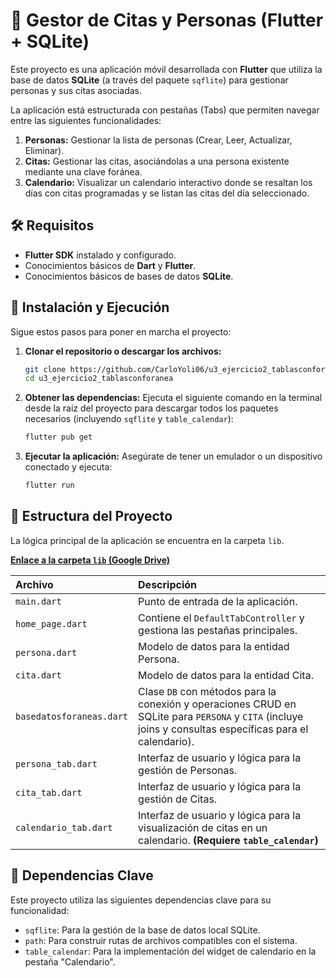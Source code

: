 # 📅 Gestor de Citas y Personas (Flutter + SQLite)

Este proyecto es una aplicación móvil desarrollada con **Flutter** que utiliza la base de datos **SQLite** (a través del paquete `sqflite`) para gestionar personas y sus citas asociadas.

La aplicación está estructurada con pestañas (Tabs) que permiten navegar entre las siguientes funcionalidades:

1.  **Personas:** Gestionar la lista de personas (Crear, Leer, Actualizar, Eliminar).
2.  **Citas:** Gestionar las citas, asociándolas a una persona existente mediante una clave foránea.
3.  **Calendario:** Visualizar un calendario interactivo donde se resaltan los días con citas programadas y se listan las citas del día seleccionado.

## 🛠️ Requisitos

* **Flutter SDK** instalado y configurado.
* Conocimientos básicos de **Dart** y **Flutter**.
* Conocimientos básicos de bases de datos **SQLite**.

## 🚀 Instalación y Ejecución

Sigue estos pasos para poner en marcha el proyecto:

1.  **Clonar el repositorio o descargar los archivos:**
    ```bash
    git clone https://github.com/CarloYoli06/u3_ejercicio2_tablasconforanea
    cd u3_ejercicio2_tablasconforanea
    ```

2.  **Obtener las dependencias:**
    Ejecuta el siguiente comando en la terminal desde la raíz del proyecto para descargar todos los paquetes necesarios (incluyendo `sqflite` y `table_calendar`):
    ```bash
    flutter pub get
    ```

3.  **Ejecutar la aplicación:**
    Asegúrate de tener un emulador o un dispositivo conectado y ejecuta:
    ```bash
    flutter run
    ```

## 📂 Estructura del Proyecto

La lógica principal de la aplicación se encuentra en la carpeta `lib`.

[**Enlace a la carpeta `lib` (Google Drive)**](https://drive.google.com/drive/folders/1kgqzTBOG2GwehiNNYrB2JLn1eDByi78C?usp=drive_link)

| Archivo | Descripción |
| :--- | :--- |
| `main.dart` | Punto de entrada de la aplicación. |
| `home_page.dart` | Contiene el `DefaultTabController` y gestiona las pestañas principales. |
| `persona.dart` | Modelo de datos para la entidad Persona. |
| `cita.dart` | Modelo de datos para la entidad Cita. |
| `basedatosforaneas.dart` | Clase `DB` con métodos para la conexión y operaciones CRUD en SQLite para `PERSONA` y `CITA` (incluye joins y consultas específicas para el calendario). |
| `persona_tab.dart` | Interfaz de usuario y lógica para la gestión de Personas. |
| `cita_tab.dart` | Interfaz de usuario y lógica para la gestión de Citas. |
| `calendario_tab.dart` | Interfaz de usuario y lógica para la visualización de citas en un calendario. **(Requiere `table_calendar`)** |

## 🔗 Dependencias Clave

Este proyecto utiliza las siguientes dependencias clave para su funcionalidad:

* `sqflite`: Para la gestión de la base de datos local SQLite.
* `path`: Para construir rutas de archivos compatibles con el sistema.
* `table_calendar`: Para la implementación del widget de calendario en la pestaña "Calendario".
